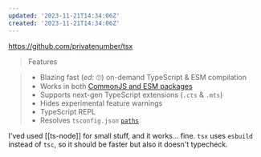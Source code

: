 ```yaml
---
updated: '2023-11-21T14:34:06Z'
created: '2023-11-21T14:34:06Z'
---
```

https://github.com/privatenumber/tsx

> Features

> - Blazing fast (_ed_: 🙄) on-demand TypeScript & ESM compilation
> - Works in both [CommonJS and ESM packages](https://nodejs.org/api/packages.html#type)
> - Supports next-gen TypeScript extensions (`.cts` & `.mts`)
> - Hides experimental feature warnings
> - TypeScript REPL
> - Resolves `tsconfig.json` [`paths`](https://www.typescriptlang.org/tsconfig#paths)

I'ved used [[ts-node]] for small stuff, and it works... fine. `tsx` uses `esbuild` instead of `tsc`, so it should be faster but also it doesn't typecheck.